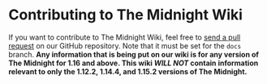 # Contributing to The Midnight Wiki  
If you want to contribute to The Midnight Wiki, feel free to [send a pull request](https://github.com/Cryptic-Mushroom/The-Midnight/pulls) on our GitHub repository. Note that it must be set for the `docs` branch. **Any information that is being put on our wiki is for any version of The Midnight for 1.16 and above. This wiki _WILL NOT_ contain information relevant to only the 1.12.2, 1.14.4, and 1.15.2 versions of The Midnight.**